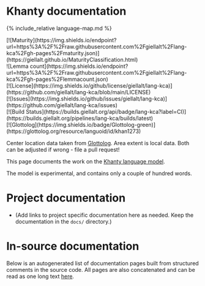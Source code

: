 # Khanty documentation

<div class="twocolumn map" markdown="1">

{% include_relative language-map.md %}

<div class="badges" markdown="1">
[![Maturity](https://img.shields.io/endpoint?url=https%3A%2F%2Fraw.githubusercontent.com%2Fgiellalt%2Flang-kca%2Fgh-pages%2Fmaturity.json)](https://giellalt.github.io/MaturityClassification.html) <br/>
![Lemma count](https://img.shields.io/endpoint?url=https%3A%2F%2Fraw.githubusercontent.com%2Fgiellalt%2Flang-kca%2Fgh-pages%2Flemmacount.json) <br/>
[![License](https://img.shields.io/github/license/giellalt/lang-kca)](https://github.com/giellalt/lang-kca/blob/main/LICENSE) <br/>
[![Issues](https://img.shields.io/github/issues/giellalt/lang-kca)](https://github.com/giellalt/lang-kca/issues) <br/>
[![Build Status](https://builds.giellalt.org/api/badge/lang-kca?label=CI)](https://builds.giellalt.org/pipelines/lang-kca/builds/latest) <br/>
[![Glottolog](https://img.shields.io/badge/Glottolog-green)](https://glottolog.org/resource/languoid/id/khan1273)
</div>

Center location data taken from [Glottolog](https://glottolog.org/). Area extent is local data. Both can be adjusted if wrong - file a pull request!

</div>

This page documents the work on the [Khanty language model](http://github.com/giellalt/lang-kca). 

The model is experimental, and contains only a couple of hundred words.

# Project documentation

* (Add links to project specific documentation here as needed. Keep the documentation in the `docs/` directory.)

# In-source documentation

Below is an autogenerated list of documentation pages built from structured comments in the source code. All pages are also concatenated and can be read as one long text [here](kca.md).
